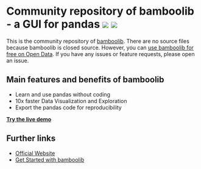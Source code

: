 # Community repository of bamboolib - a GUI for pandas [![](https://img.shields.io/badge/python-3.6-blue.svg)](https://bamboolib.com) [![](https://img.shields.io/badge/python-3.7-orange.svg)](https://bamboolib.com)

This is the community repository of [bamboolib](https://bamboolib.com/). There are no source files because bamboolib is closed source. However, you can [use bamboolib for free on Open Data](https://bamboolib.com/get-started). If you have any issues or feature requests, please open an issue.


## Main features and benefits of bamboolib

- Learn and use pandas without coding
- 10x faster Data Visualization and Exploration
- Export the pandas code for reproducibility

__[Try the live demo](https://bamboolib.com/demo)__


## Further links

- [Official Website](https://bamboolib.com/)
- [Get Started with bamboolib](https://bamboolib.com/get-started)
